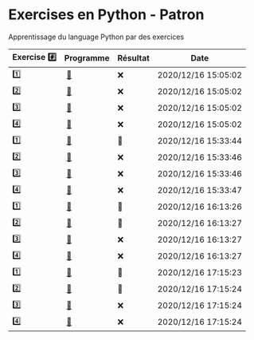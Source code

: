 # Exercises en Python - Patron

Apprentissage du language Python par des exercices

|  Exercise :hash:  |  Programme | Résultat | Date |
|-------------------|------------|----------|------|
| :one: | [:bookmark:](01/programme.py) | :x: | 2020/12/16 15:05:02 |
| :two: | [:bookmark:](02/programme.py) | :x: | 2020/12/16 15:05:02 |
| :three: | [:bookmark:](03/programme.py) | :x: | 2020/12/16 15:05:02 |
| :four: | [:bookmark:](04/programme.py) | :x: | 2020/12/16 15:05:02 |
| :one: | [:bookmark:](01/programme.py) | :tada: | 2020/12/16 15:33:44 |
| :two: | [:bookmark:](02/programme.py) | :x: | 2020/12/16 15:33:46 |
| :three: | [:bookmark:](03/programme.py) | :x: | 2020/12/16 15:33:46 |
| :four: | [:bookmark:](04/programme.py) | :x: | 2020/12/16 15:33:47 |
| :one: | [:bookmark:](01/programme.py) | :tada: | 2020/12/16 16:13:26 |
| :two: | [:bookmark:](02/programme.py) | :tada: | 2020/12/16 16:13:27 |
| :three: | [:bookmark:](03/programme.py) | :x: | 2020/12/16 16:13:27 |
| :four: | [:bookmark:](04/programme.py) | :x: | 2020/12/16 16:13:27 |
| :one: | [:bookmark:](01/programme.py) | :tada: | 2020/12/16 17:15:23 |
| :two: | [:bookmark:](02/programme.py) | :tada: | 2020/12/16 17:15:24 |
| :three: | [:bookmark:](03/programme.py) | :x: | 2020/12/16 17:15:24 |
| :four: | [:bookmark:](04/programme.py) | :x: | 2020/12/16 17:15:24 |
